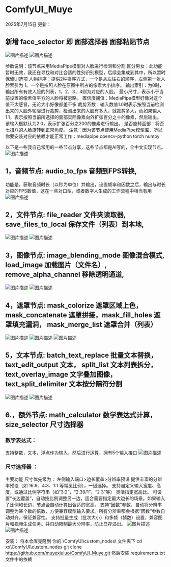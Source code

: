 # ComfyUI_Muye

2025年7月15日 更新：
## 新增 face_selector 即 面部选择器 面部粘贴节点
![图片描述](./示例图片/基础参数.png) 
![图片描述](./示例图片/人物排序.png)

参数说明：该节点采用MediaPipe模型对人脸进行检测和分割
区分男女：此功能暂时无效，我还在寻找和对比合适的性别识别模型，后续会集成到其中，所以暂时保留UI选项
人物排序：提供2种排序方式，一个是从左往右的顺序，左侧第一张人脸索引为 1。一个是按照人脸在原图中所占的像素大小排序。
输出索引：为0时，输出所有有效人脸的列表，1，2，3，4则为对应的人脸。
最小尺寸，表示小于当前设置的像素值平方的人脸将被忽略。
置信度阈值：MediaPipe模型好像对这个值不太感冒，无论大小好像都差不多
裁剪系数：输入数值1.0时表示按照当前检测出来的人脸外轮廓进行裁剪，检测出来的人脸有多大，就裁剪多大，而如果输入1.1，表示按照当前所选择的面部实际像素向外扩张百分之十的像素，然后输出。该输入框默认为2.0，表示扩张百分之200的像素进行输出。
是否旋转面部：将歪七扭八的人脸旋转到正常角度。
注意：因为该节点使用MediaPipe模型库，所以你要安装对应的依赖才能正常工作：mediapipe opencv-python torch numpy

以下是一些我自己常用的一些节点分享，这些节点都是AI写的，全中文实现节点。
![图片描述](./示例图片/所有节点预览.png)

## 1，音频节点: audio_to_fps 音频到FPS转换,
功能是，获取音频时长（以秒为单位）并输出，设置帧率和因数之后，输出与时长对应的FPS数值，这在一些对口型，或者数字人生成的工作流程中相当有用
![图片描述](./示例图片/音频到FPS.png)

## 2，文件节点: file_reader 文件夹读取器, save_files_to_local 保存文件（列表）到本地,
![图片描述](./示例图片/文件夹读取器.png)
![图片描述](./示例图片/文件读取+保存文件.png)

## 3，图像节点: image_blending_mode 图像混合模式, load_image 加载图片（文件名）, remove_alpha_channel 移除透明通道,
![图片描述](./示例图片/移除透明通道.png)
![图片描述](./示例图片/文字叠加+图像混合.png)

## 4，遮罩节点: mask_colorize 遮罩区域上色，mask_concatenate 遮罩拼接，mask_fill_holes 遮罩填充漏洞， mask_merge_list 遮罩合并（列表）
![图片描述](./示例图片/遮罩区域上色+遮罩填充.png)
![图片描述](./示例图片/遮罩拼接.png)
![图片描述](./示例图片/遮罩合并.png)

## 5，文本节点: batch_text_replace 批量文本替换， text_edit_output 文本， split_list 文本列表拆分， text_overlay_image 文字叠加图像，text_split_delimiter 文本按分隔符分割
![图片描述](./示例图片/文字叠加.png) 
![图片描述](./示例图片/基础节点.png) 

## 6.，额外节点: math_calculator 数学表达式计算，size_selector 尺寸选择器
### 数学表达式：
支持整数，文本，浮点作为输入，然后进行运算，拥有5个输入接口
![图片描述](./示例图片/数学表达式.png)

###  尺寸选择器 ：
主要功能
尺寸优先级为： 左侧输入端口>边长覆盖>分辨率预设
提供丰富的分辨率预设（如 16:9、4:3、1:1 等常见比例），一键选择。
支持自定义输入宽度、高度，或通过比例字符串（如“3:2”，“2.39/1”，“2 3”等） 灵活指定宽高比。
可设置“长边覆盖”，自动按比例调整另一边，适合需要指定最大边长的场景。如果输入了比例和长边，节点会自动计算出合适的宽高。
支持“因数”参数，自动将分辨率调整为某个数的倍数，方便兼容模型输入要求。所有分辨率都会根据“因数”参数自动对齐，保证兼容性。
支持批量生成（批次大小）和多帧（帧数）设置，兼容图片和视频生成任务。并自动限制最大分辨率，防止显存溢出。
![图片描述](./示例图片/尺寸选择.png) ![图片描述](./示例图片/尺寸预设.png)

安装： 
将本仓库克隆到 你的.\ComfyUI\custom_nodes\ 文件夹下
cd xx\ComfyUI\custom_nodes
git clone https://github.com/muyexiuluo/ComfyUI_Muye.git 
然后安装 requirements.txt 文件中的依赖